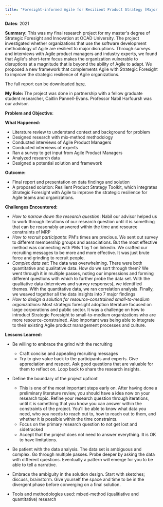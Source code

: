 ```yaml
---
title: "Foresight-informed Agile for Resilient Product Strategy [Major Research Project]"
---
```


**Dates**: 2021

**Summary:** This was my final research project for my master's degree of Strategic Foresight and Innovation at OCAD University. The project investigated whether organizations that use the software development methodology of Agile are resilient to major disruptions. Through surveys and interviews with Agile product managers and industry experts, we found that Agile's short-term focus makes the organization vulnerable to disruptions at a magnitude that is beyond the ability of Agile to adapt. We proposed a new framework that complements Agile with Strategic Foresight to improve the strategic resilience of Agile organizations.

The full report can be downloaded [here](http://openresearch.ocadu.ca/id/eprint/3556/1/Pannell-Evans_Caitlin_and_Peng_Eugene_2021_MDes_SFI_MRP.pdf).

**My Role:** The project was done in partnership with a fellow graduate student researcher, Caitlin Pannell-Evans. Professor Nabil Harfoursh was our advisor.

**Problem and Objective:** 

**What Happened:**

- Literature review to understand context and background for problem
- Designed research with mix-method methodology
- Conducted interviews of Agile Product Managers
- Conducted interviews of experts
- Ran a survey to get input from Agile Product Managers
- Analyzed research data
- Designed a potential solution and framework

**Outcome:** 

- Final report and presentation on data findings and solution
- A proposed solution: Resilient Product Strategy Toolkit, which integrates Strategic Foresight with Agile to improve the strategic resilience for Agile teams and organizations.

**Challenges Encountered:**

- *How to narrow down the research question*: Nabil our advisor helped us to work through iterations of our research question until it is something that can be reasonably answered within the time and resource constraints of MRP
- *How to recruit participants*: PM's times are precious. We sent out survey to different membership groups and associations. But the most effective method was connecting with PMs 1 by 1 on linkedin. We crafted our recruiting messages to be more and more effective. It was just brute force and grinding to recruit people.
- *Complex data set*: The data was overwhelming. There were both quantitative and qualitative data. How do we sort through them? We went through it in multiple passes, noting our impressions and forming different questions with which to further probe the data set. With the qualitative data (interviews and survey responses), we identified themes. With the quantitative data, we ran correlation analysis. Finally, we weaved together all the data insights into 7 major findings
- *How to design a solution for resource-constrained small-to-medium organizations*: Most strategic foresight adoption literature focused on large corporations and public sector. It was a challenge on how to introduct Strategic Foresight to small-to-medium organizations who are more resource-constrained. Also important was being able to integrate to their existing Agile product management processes and culture.

**Lessons Learned:**

- Be willing to embrace the grind with the recruiting
  - Craft concise and appealing recruiting messages
  - Try to give value back to the participants and experts. Give appreciation and respect. Ask good questions that are valuable for them to reflect on. Loop back to share the research insights.

- Define the boundary of the project upfront
  - This is one of the most important steps early on. After having done a preliminary literature review, you should have a idea now on your research topic. Refine your research question through iterations, until it is something that you know you can answer within the constraints of the project. You'll be able to know what data you need, who you needs to reach out to, how to reach out to them, and whether it is possible within the time constraints. 
  - Focus on the primary research question to not get lost and sidetracked
  - Accept that the project does not need to answer everything. It is OK to have limitations.

- Be patient with the data analysis. The data set is ambiguous and complex. Go through multiple passes. Probe deeper by asking the data with different questions. Eventually a pattern will emerge for you to be able to tell a narrative.

- Embrace the ambiguity in the solution design. Start with sketches; discuss, brainstorm. Give yourself the space and time to be in the divergent phase before converging on a final solution.

- Tools and methodologies used: mixed-method (qualitiative and quantitative) research


